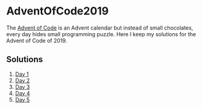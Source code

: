# AdventOfCode2019

The [Advent of Code](https://adventofcode.com/) is an Advent calendar but instead of small chocolates, every day hides small programming puzzle. 
Here I keep my solutions for the Advent of Code of 2019.

## Solutions
 1. [Day 1](day1/day1.cpp)
 2. [Day 2](day2/day2.cpp)
 3. [Day 3](day3/Day3.java)
 4. [Day 4](day4/day4.cpp)
 5. [Day 5](day5/day5.cpp)
 
